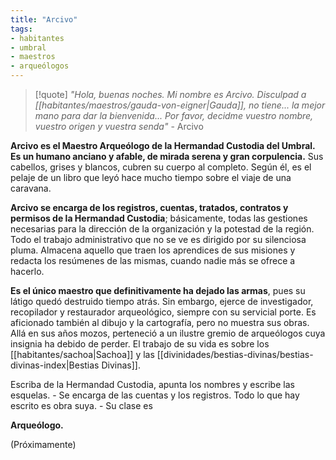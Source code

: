 ```yaml
---
title: "Arcivo"
tags:
- habitantes
- umbral
- maestros
- arqueólogos
---
```

>[!quote]
>_"Hola, buenas noches. Mi nombre es Arcivo. Disculpad a [[habitantes/maestros/gauda-von-eigner|Gauda]], no tiene... la mejor mano para dar la bienvenida... Por favor, decidme vuestro nombre, vuestro origen y vuestra senda"_ 
>\- Arcivo

**Arcivo es el Maestro Arqueólogo de la Hermandad Custodia del Umbral. Es un humano anciano y afable, de mirada serena y gran corpulencia.** Sus cabellos, grises y blancos, cubren su cuerpo al completo. Según él, es el pelaje de un libro que leyó hace mucho tiempo sobre el viaje de una caravana.

**Arcivo se encarga de los registros, cuentas, tratados, contratos y permisos de la Hermandad Custodia**; básicamente, todas las gestiones necesarias para la dirección de la organización y la potestad de la región. Todo el trabajo administrativo que no se ve es dirigido por su silenciosa pluma. Almacena aquello que traen los aprendices de sus misiones y redacta los resúmenes de las mismas, cuando nadie más se ofrece a hacerlo.

**Es el único maestro que definitivamente ha dejado las armas**, pues su látigo quedó destruido tiempo atrás. Sin embargo, ejerce de investigador, recopilador y restaurador arqueológico, siempre con su servicial porte. Es aficionado también al dibujo y la cartografía, pero no muestra sus obras. Allá en sus años mozos, perteneció a un ilustre gremio de arqueólogos cuya insignia ha debido de perder. El trabajo de su vida es sobre los [[habitantes/sachoa|Sachoa]] y las [[divinidades/bestias-divinas/bestias-divinas-index|Bestias Divinas]].

Escriba de la Hermandad Custodia, apunta los nombres y escribe las esquelas. - Se encarga de las cuentas y los registros. Todo lo que hay escrito es obra suya. - Su clase es

**Arqueólogo.**

(Próximamente)